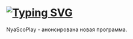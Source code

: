 # [![Typing SVG](https://readme-typing-svg.demolab.com?font=Geist+Mono&pause=1000&color=1200F7&width=150&height=30&lines=NyaScoPlay;%D0%90%D0%9D%D0%9E%D0%9D%D0%A1)](github.com/Slavikminer/NyaScoPlay)
NyaScoPlay - анонсирована новая программа.
